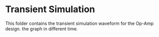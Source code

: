 # Transient Simulation

This folder contains the transient simulation waveform for the Op-Amp design.
the graph in different time.
